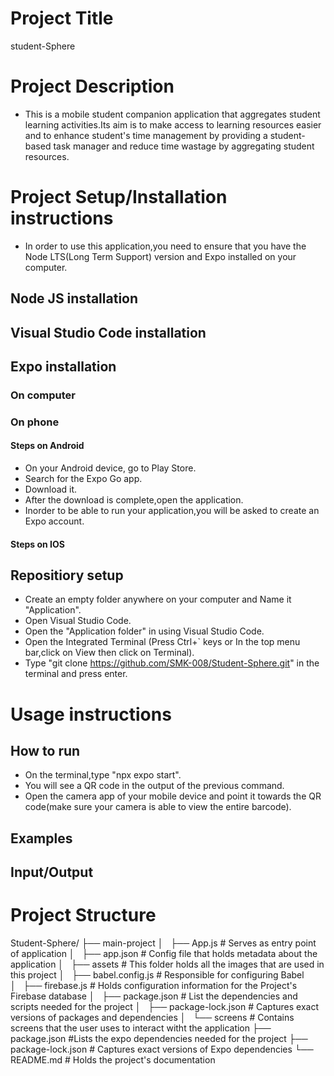 # Project Title 
 student-Sphere
# Project Description
- This is a mobile student companion application that aggregates student learning activities.Its aim is to make access to learning resources easier and to enhance student's time management by providing a student-based task manager and reduce time wastage by aggregating student resources.

# Project Setup/Installation instructions
- In order to use this application,you need to ensure that you have the Node LTS(Long Term Support) version and Expo installed on your computer.
## Node JS installation


## Visual Studio Code installation


 ## Expo installation
 ### On computer 

 ### On phone
 #### Steps on Android
- On your Android device, go to Play Store.
- Search for the Expo Go app.
- Download it.
- After the download is complete,open the application.
- Inorder to be able to run your application,you will be asked to create an Expo account.




 #### Steps on IOS 
 


 ## Repositiory setup
 - Create an empty folder anywhere on your computer and Name it "Application".
 - Open Visual Studio Code.
 - Open the "Application folder" in using Visual Studio Code.
 - Open the Integrated Terminal (Press Ctrl+` keys or In the top menu bar,click on View then click on Terminal).
 - Type  "git clone https://github.com/SMK-008/Student-Sphere.git" in the terminal and press enter.

 # Usage instructions
 ## How to run
 - On the terminal,type "npx expo start".
 - You will see a QR code in the output of the previous command.
 - Open the camera app of your mobile device and point it towards the QR code(make sure your camera is able to view the entire barcode).
## Examples

## Input/Output


# Project Structure
<!-- Student-Sphere/
|__ .expo/
|__ main-project/
|    |__ .expo/
|    |__ .idea/
|    |__ assets/                                # This folder holds all the images that are used in this project
|    |__ node_modules/                          # This holds all the node modules necessary for this project        
|    |__ screens/                               # This folders holds screens that the user uses to interact witht the application
|    |    |__ Announcements.js                  # Script showing the user's class and general announcements 
|    |    |__ DashboardScreen.js                # First screen showed after the user logs into the application 
|    |    |__ EditProfile.js                    # Screen for the user to edit their own details
|    |    |__ HomeScreen.js                     # First screen when app is loaded.
|    |    |__ LoginScreen.js                    # Login page
|    |    |__ ProfileScreen.js                  # User can view the details from here
|    |    |__ RegistrationScreen.js             # Signup page
|    |    |__ resetPwd.js                       # Reset Password page from the Profile Screen
|    |    |__ taskscreen.js                     # Task management screen
|    |    |__ Units.js                          # Displays the user's Units
|    |    |__ unitscreen.js                     #  
|    |    |__ UnitView.js                       # User can view the unit's course content
|    |    |__ViewAnnouncements.js               # User can view more information about a particular announcement
|    |
|    |__ .gitignore                             # Files excluded from Git tracking
|    |__ App.js                                 # Serves as entry point of application
|    |__ app.json                               # Config file that holds metadata about the application
|    |__ babel.config.js                        # Responsible for configuring Babel
|    |__ firebase.js                            # Holds configuration information for the Project's Firebase database
|    |__ package-lock.json                      #
|    |__ package.json                           #
|
|__ node_modules/                                #
|__ package-lock.json                           #
|__ package.json                                #
|__ README.md                                   # Holds this project's documentation -->





Student-Sphere/
├── main-project
│   ├── App.js                                  # Serves as entry point of application
│   ├── app.json                                # Config file that holds metadata about the application
│   ├── assets                                  # This folder holds all the images that are used in this project
│   ├── babel.config.js                         # Responsible for configuring Babel    
│   ├── firebase.js                             # Holds configuration information for the Project's Firebase database
│   ├── package.json                            # List the dependencies and scripts needed for the project
│   ├── package-lock.json                       # Captures exact versions of packages and dependencies
│   └── screens                                 # Contains screens that the user uses to interact witht the application
├── package.json                                #Lists the expo dependencies needed for the project
├── package-lock.json                           # Captures exact versions of Expo dependencies
└── README.md                                   # Holds the project's documentation 

